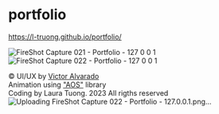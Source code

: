 # portfolio
https://l-truong.github.io/portfolio/

![FireShot Capture 021 - Portfolio - 127 0 0 1](https://user-images.githubusercontent.com/11521905/235675778-91186a84-2fdb-4460-90d5-f095a186c8fb.png)
![FireShot Capture 022 - Portfolio - 127 0 0 1](https://user-images.githubusercontent.com/11521905/235675785-6928144f-aaa4-47ca-96a9-6412cd458625.png)


© UI/UX by <a href="https://ww![Uploading FireShot Capture 021 - Portfolio - 127.0.0.1.png…]()
w.figma.com/@victoralvarado" target="_blank">Victor Alvarado</a><br>
Animation using <a href="https://michalsnik.github.io/aos/">"AOS"</a> library<br>
Coding by Laura Tuong. 2023 All rigths reserved![Uploading FireShot Capture 022 - Portfolio - 127.0.0.1.png…]()
